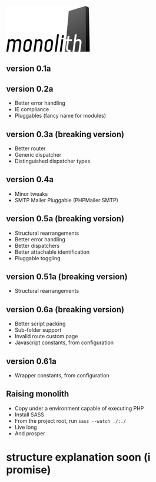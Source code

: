 ![](https://raw.githubusercontent.com/sergiorribeiro/monolith/master/application/assets/images/monolith.png)
## version 0.1a
## version 0.2a
- Better error handling
- IE compliance
- Pluggables (fancy name for modules)
## version 0.3a (breaking version)
- Better router
- Generic dispatcher
- Distinguished dispatcher types
## version 0.4a
- Minor tweaks
- SMTP Mailer Pluggable (PHPMailer SMTP)
## version 0.5a (breaking version)
- Structural rearrangements
- Better error handling
- Better dispatchers
- Better attachable identification
- Pluggable toggling

## version 0.51a (breaking version)
- Structural rearrangements

## version 0.6a (breaking version)
- Better script packing
- Sub-folder support
- Invalid route custom page
- Javascript constants, from configuration

## version 0.61a
- Wrapper constants, from configuration

## Raising monolith
- Copy under a environment capable of executing PHP
- Install SASS
- From the project root, run `sass --watch ./:./`
- Live long
- And prosper

# structure explanation soon (i promise)
